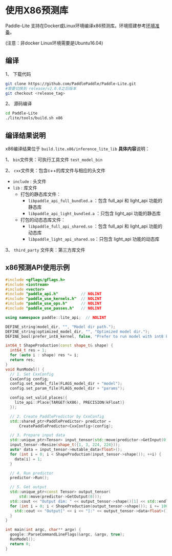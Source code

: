 # 使用X86预测库

Paddle-Lite 支持在Docker或Linux环境编译x86预测库。环境搭建参考[环境准备](../installation/source_compile)。

(注意：非docker Linux环境需要是Ubuntu16.04)

## 编译

1、 下载代码
```bash
git clone https://github.com/PaddlePaddle/Paddle-Lite.git
#需要切换到 release/v2.0.0之后版本
git checkout <release_tag>
```

2、 源码编译

```bash
cd Paddle-Lite
./lite/tools/build.sh x86
```

## 编译结果说明

x86编译结果位于 `build.lite.x86/inference_lite_lib`
**具体内容**说明：

1、 `bin`文件夹：可执行工具文件 `test_model_bin`

2、 `cxx`文件夹：包含c++的库文件与相应的头文件

- `include`  : 头文件
- `lib` : 库文件
  - 打包的静态库文件：
    - `libpaddle_api_full_bundled.a`  ：包含 full_api 和 light_api 功能的静态库
    - `libpaddle_api_light_bundled.a` ：只包含 light_api 功能的静态库
  - 打包的动态态库文件：
    - `libpaddle_full_api_shared.so` ：包含 full_api 和 light_api 功能的动态库
    - `libpaddle_light_api_shared.so`：只包含 light_api 功能的动态库

3、 `third_party` 文件夹：第三方库文件

## x86预测API使用示例

```c++
#include <gflags/gflags.h>
#include <iostream>
#include <vector>
#include "paddle_api.h"          // NOLINT
#include "paddle_use_kernels.h"  // NOLINT
#include "paddle_use_ops.h"      // NOLINT
#include "paddle_use_passes.h"   // NOLINT

using namespace paddle::lite_api;  // NOLINT

DEFINE_string(model_dir, "", "Model dir path.");
DEFINE_string(optimized_model_dir, "", "Optimized model dir.");
DEFINE_bool(prefer_int8_kernel, false, "Prefer to run model with int8 kernels");

int64_t ShapeProduction(const shape_t& shape) {
  int64_t res = 1;
  for (auto i : shape) res *= i;
  return res;
}
void RunModel() {
  // 1. Set CxxConfig
  CxxConfig config;
  config.set_model_file(FLAGS_model_dir + "model");
  config.set_param_file(FLAGS_model_dir + "params");

  config.set_valid_places({
    lite_api::Place{TARGET(kX86), PRECISION(kFloat)}
  });

  // 2. Create PaddlePredictor by CxxConfig
  std::shared_ptr<PaddlePredictor> predictor =
      CreatePaddlePredictor<CxxConfig>(config);

  // 3. Prepare input data
  std::unique_ptr<Tensor> input_tensor(std::move(predictor->GetInput(0)));
  input_tensor->Resize(shape_t({1, 3, 224, 224}));
  auto* data = input_tensor->mutable_data<float>();
  for (int i = 0; i < ShapeProduction(input_tensor->shape()); ++i) {
    data[i] = 1;
  }

  // 4. Run predictor
  predictor->Run();

  // 5. Get output
  std::unique_ptr<const Tensor> output_tensor(
      std::move(predictor->GetOutput(0)));
  std::cout << "Output dim: " << output_tensor->shape()[1] << std::endl;
  for (int i = 0; i < ShapeProduction(output_tensor->shape()); i += 100) {
    std::cout << "Output[" << i << "]:" << output_tensor->data<float>()[i] << std::endl;
  }
}

int main(int argc, char** argv) {
  google::ParseCommandLineFlags(&argc, &argv, true);
  RunModel();
  return 0;
}
```
